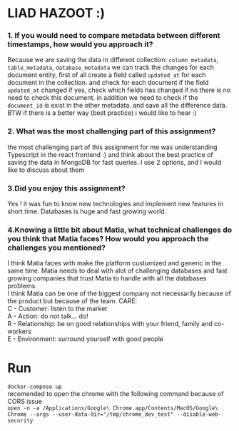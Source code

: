 # LIAD HAZOOT :)
### 1. If you would need to compare metadata between different timestamps, how would you approach it?

Because we are saving the data in different collection: `column_metadata`, `table_metadata`, `database_metadata` we can track the changes for each document entity, first of all create a field called ```updated_at``` for each document in the collection. and check for each document if the field ```updated_at``` changed if yes, check which fields has changed if no there is no need to check this document.
in addition we need to check if the `document_id` is exist in the other metadata. and save all the difference data. 
BTW if there is a better way (best practice) i would like to hear :)


### 2. What was the most challenging part of this assignment?
the most challenging part of this assignment for me was understanding Typescript in the react frontend :) and think about the best practice of saving the data in MongoDB for fast queries. I use 2 options, and I would like to discuss about them

### 3.Did you enjoy this assignment?
Yes ! it was fun to know new technologies and implement new features in short time. Databases is huge and fast growing world.

### 4.Knowing a little bit about Matia, what technical challenges do you think that Matia faces? How would you approach the challenges you mentioned?
I think Matia faces with make the platform custumized and generic in the same time. Matia needs to deal with alot of challenging databases and fast growing companies that trust Matia to handle with all the databases problems.</br> 
I think Matia can be one of the biggest company not necessarily
because of the product but because of the team.
CARE: </br>
C - Customer: listen to the market </br> 
A - Action: do not talk... do! </br>
R - Relationship: be on good relationships with your friend, family and co-workers </br>
E - Environment: surround yourself with good people  </br>

# Run 

```docker-compose up ``` </br>
recomended to open the chrome with the following command because of CORS issue</br>
```open -n -a /Applications/Google\ Chrome.app/Contents/MacOS/Google\ Chrome --args --user-data-dir="/tmp/chrome_dev_test" --disable-web-security```
